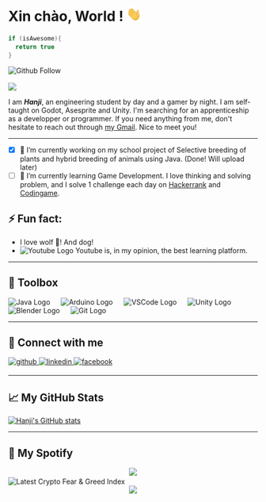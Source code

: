 <h1> Xin chào, World ! <img src="https://raw.githubusercontent.com/ABSphreak/ABSphreak/master/gifs/Hi.gif" width="30px"></h1>

```java
if (isAwesome){
  return true
}
```
![Github Follow](https://img.shields.io/github/followers/hans-min?style=social)

<img src="https://komarev.com/ghpvc/?username=hans-min&&style=flat-square" align="center" />
</div>  

I am ***Hanji***, an engineering student by day and a gamer by night. I am self-taught on Godot, Asesprite and Unity. I'm searching for an apprenticeship as a developper or programmer. If you need anything from me, don't hesitate to reach out through <a href="mailto:kaitothedraggy@gmail.com"> my Gmail</a>.
Nice to meet you!

---

- [x] 🔭 I’m currently working on my school project of Selective breeding of plants and hybrid breeding of animals using Java. (Done! Will upload later)
- [ ] 🌱 I’m currently learning Game Development. I love thinking and solving problem, and I solve 1 challenge each day on [Hackerrank](https://www.hackerrank.com/HansMin) and [Codingame](https://www.codingame.com/profile/db06ffcc4d050af98f3ebf2ed06358c87250861). 

## ⚡ Fun fact:
-  I love wolf 🐺! And dog! 
  - <img src="https://cdn.worldvectorlogo.com/logos/youtube-3.svg" alt="Youtube Logo" width="20" height="20"/> Youtube is, in my opinion, the best learning platform.
---
## 🧰 Toolbox
<img src="https://cdn.worldvectorlogo.com/logos/java-4.svg" alt="Java Logo" width="60" height="60"/> &emsp;   <img src="https://cdn.worldvectorlogo.com/logos/arduino-1.svg" alt="Arduino Logo" width="60" height="60"/>  &emsp;   <img src="https://cdn.worldvectorlogo.com/logos/visual-studio-code-1.svg" alt="VSCode Logo" width="60" height="60"/>   &emsp;  <img src="https://cdn.worldvectorlogo.com/logos/unity-69.svg" alt="Unity Logo" width="60" height="60"/>  &emsp;   <img src="https://cdn.worldvectorlogo.com/logos/blender-2.svg" alt="Blender Logo" width="70" height="70"/> &emsp;   <img src="https://cdn.worldvectorlogo.com/logos/git-icon.svg" alt="Git Logo" width="60" height="60"/>



---
## 💬 Connect with me  
<a href="https://github.com/hans-min" target="_blank">
<img src=https://img.shields.io/badge/github-%2324292e.svg?&style=for-the-badge&logo=github&logoColor=white alt=github style="margin-bottom: 5px;" />
</a>
<a href="https://linkedin.com/in/hans-min-4510471" target="_blank">
<img src=https://img.shields.io/badge/linkedin-%231E77B5.svg?&style=for-the-badge&logo=linkedin&logoColor=white alt=linkedin style="margin-bottom: 5px;" />
</a>
<a href="https://www.facebook.com/Hanji4510471" target="_blank">
<img src=https://img.shields.io/badge/facebook-%232E87FB.svg?&style=for-the-badge&logo=facebook&logoColor=white alt=facebook style="margin-bottom: 5px;" />
</a>  

---

## &#x1f4c8; My GitHub Stats

[![Hanji's GitHub stats](https://github-readme-stats.vercel.app/api?username=hans-min&theme=tokyonight)](https://github.com/anuraghazra/github-readme-stats)

---
## :musical_note: My Spotify
<div align="center"><img src="https://spotify-github-profile.vercel.app/api/view?uid=meehees&cover_image=true&theme=default" /></div>  

<img src="https://alternative.me/crypto/fear-and-greed-index.png" alt="Latest Crypto Fear & Greed Index" />

<br/>  
<div align="center"><img src="https://camo.githubusercontent.com/7998890254268d8ed476c9f66d3fa59d21dd354d2090036083c82af4cda2a0eb/68747470733a2f2f666f7274686562616467652e636f6d2f696d616765732f6261646765732f6275696c742d776974682d6c6f76652e737667"/></div>  


  

